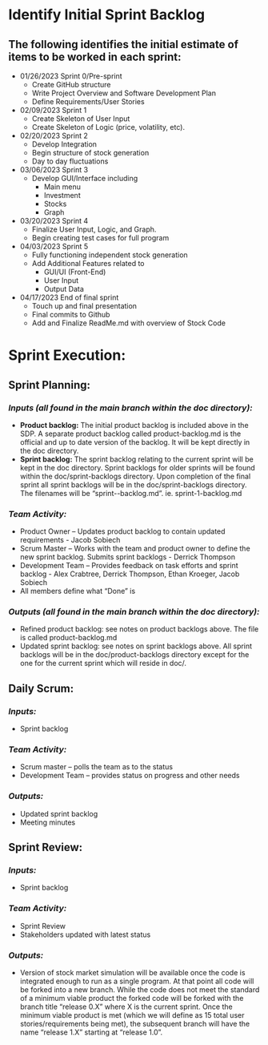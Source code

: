 # Identify Initial Sprint Backlog
## The following identifies the initial estimate of items to be worked in each sprint:
* 01/26/2023 Sprint 0/Pre-sprint
  * Create GitHub structure
  * Write Project Overview and Software Development Plan
  * Define Requirements/User Stories
* 02/09/2023 Sprint 1
  * Create Skeleton of User Input 
  * Create Skeleton of Logic (price, volatility, etc).
* 02/20/2023 Sprint 2
  * Develop Integration
  * Begin structure of stock generation
  * Day to day fluctuations 
* 03/06/2023 Sprint 3
  * Develop GUI/Interface including
    * Main menu
    * Investment
    * Stocks
    * Graph
* 03/20/2023 Sprint 4
  * Finalize User Input, Logic, and Graph.
  * Begin creating test cases for full program
* 04/03/2023 Sprint 5
  * Fully functioning independent stock generation
  * Add Additional Features related to
    * GUI/UI (Front-End)
    * User Input
    * Output Data
* 04/17/2023 End of final sprint
  * Touch up and final presentation
  * Final commits to Github
  * Add and Finalize ReadMe.md with overview of Stock Code

# Sprint Execution:
## Sprint Planning:
### *Inputs (all found in the main branch within the doc directory):*
* **Product backlog:** The initial product backlog is included above in the SDP. A separate product backlog called product-backlog.md is the official and up to date version of the backlog. It will be kept directly in the doc directory.
* **Sprint backlog:** The sprint backlog relating to the current sprint will be kept in the doc directory. Sprint backlogs for older sprints will be found within the doc/sprint-backlogs directory. Upon completion of the final sprint all sprint backlogs will be in the doc/sprint-backlogs directory. The filenames will be “sprint-<sprint number>-backlog.md”. ie. sprint-1-backlog.md

### *Team Activity:*
* Product Owner – Updates product backlog to contain updated requirements - Jacob Sobiech
* Scrum Master – Works with the team and product owner to define the new sprint backlog. Submits sprint backlogs - Derrick Thompson
* Development Team – Provides feedback on task efforts and sprint backlog - Alex Crabtree, Derrick Thompson, Ethan Kroeger, Jacob Sobiech
* All members define what “Done” is

### *Outputs (all found in the main branch within the doc directory):*
* Refined product backlog: see notes on product backlogs above. The file is called product-backlog.md
* Updated sprint backlog: see notes on sprint backlogs above. All sprint backlogs will be in the doc/product-backlogs directory except for the one for the current sprint which will reside in doc/.

## Daily Scrum:
### *Inputs:*
* Sprint backlog
### *Team Activity:*
* Scrum master – polls the team as to the status
* Development Team – provides status on progress and other needs
### *Outputs:*
* Updated sprint backlog
* Meeting minutes

## Sprint Review:
### *Inputs:*
* Sprint backlog
### *Team Activity:*
* Sprint Review
* Stakeholders updated with latest status
### *Outputs:*
* Version of stock market simulation will be available once the code is integrated enough to run as a single program. At that point all code will be forked into a new branch. While the code does not meet the standard of a minimum viable product the forked code will be forked with the branch title “release 0.X” where X is the current sprint. Once the minimum viable product is met (which we will define as 15 total user stories/requirements being met), the subsequent branch will have the name “release 1.X” starting at “release 1.0”.


